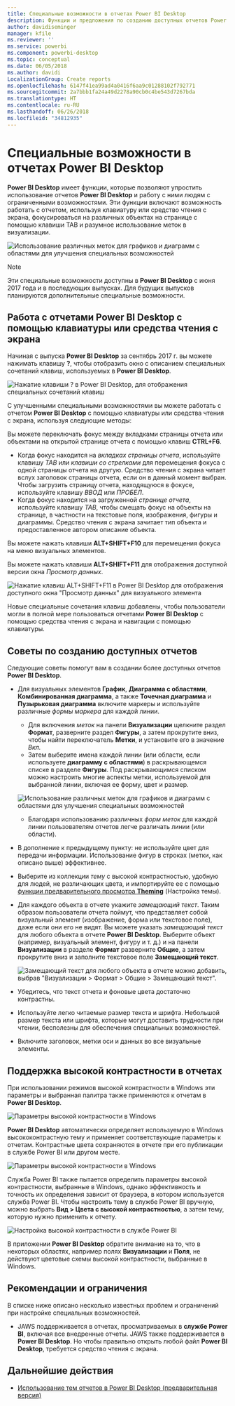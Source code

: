 ```yaml
---
title: Специальные возможности в отчетах Power BI Desktop
description: Функции и предложения по созданию доступных отчетов Power BI Desktop
author: davidiseminger
manager: kfile
ms.reviewer: ''
ms.service: powerbi
ms.component: powerbi-desktop
ms.topic: conceptual
ms.date: 06/05/2018
ms.author: davidi
LocalizationGroup: Create reports
ms.openlocfilehash: 6147f41ea99ad4a0416f6aa9c01288102f792771
ms.sourcegitcommit: 2a7bbb1fa24a49d2278a90cb0c4be543d7267bda
ms.translationtype: HT
ms.contentlocale: ru-RU
ms.lasthandoff: 06/26/2018
ms.locfileid: "34812935"
---
```

# <a name="accessibility-in-power-bi-desktop-reports"></a>Специальные возможности в отчетах Power BI Desktop
**Power BI Desktop** имеет функции, которые позволяют упростить использование отчетов **Power BI Desktop** и работу с ними людям с ограниченными возможностями. Эти функции включают возможность работать с отчетом, используя клавиатуру или средство чтения с экрана, фокусироваться на различных объектах на странице с помощью клавиши TAB и разумное использование меток в визуализации.

![Использование различных меток для графиков и диаграмм с областями для улучшения специальных возможностей](media/desktop-accessibility/accessibility_01.png)

> [!NOTE]
> Эти специальные возможности доступны в **Power BI Desktop** с июня 2017 года и в последующих выпусках. Для будущих выпусков планируются дополнительные специальные возможности.
> 
> 

## <a name="consuming-a-power-bi-desktop-report-with-a-keyboard-or-screen-reader"></a>Работа с отчетами Power BI Desktop с помощью клавиатуры или средства чтения с экрана
Начиная с выпуска **Power BI Desktop** за сентябрь 2017 г. вы можете нажимать клавишу **?**, чтобы отобразить окно с описанием специальных сочетаний клавиш, используемых в **Power BI Desktop**.

![Нажатие клавиши ? в Power BI Desktop, для отображения специальных сочетаний клавиш](media/desktop-accessibility/accessibility_03.png)

С улучшенными специальными возможностями вы можете работать с отчетом **Power BI Desktop** с помощью клавиатуры или средства чтения с экрана, используя следующие методы:

Вы можете переключать фокус между вкладками страницы отчета или объектами на открытой странице отчета с помощью клавиш **CTRL+F6**.

* Когда фокус находится на *вкладках страницы отчета*, используйте клавишу *TAB* или *клавиши со стрелками* для перемещения фокуса с одной страницы отчета на другую. Средство чтения с экрана читает вслух заголовок страницы отчета, если он в данный момент выбран. Чтобы загрузить страницу отчета, находящуюся в фокусе, используйте клавишу *ВВОД* или *ПРОБЕЛ*.
* Когда фокус находится на загруженной *странице отчета*, используйте клавишу *TAB*, чтобы смещать фокус на объекты на странице, в частности на текстовые поля, изображения, фигуры и диаграммы. Средство чтения с экрана зачитает тип объекта и предоставленное автором описание объекта. 

Вы можете нажать клавиши **ALT+SHIFT+F10** для перемещения фокуса на меню визуальных элементов.

Вы можете нажать клавиши **ALT+SHIFT+F11** для отображения доступной версии окна *Просмотр данных*.

![Нажатие клавиш ALT+SHIFT+F11 в Power BI Desktop для отображения доступного окна "Просмотр данных" для визуального элемента](media/desktop-accessibility/accessibility_04.png)

Новые специальные сочетания клавиш добавлены, чтобы пользователи могли в полной мере пользоваться отчетами **Power BI Desktop** с помощью средства чтения с экрана и навигации с помощью клавиатуры.

## <a name="tips-for-creating-accessible-reports"></a>Советы по созданию доступных отчетов
Следующие советы помогут вам в создании более доступных отчетов **Power BI Desktop**.

* Для визуальных элементов **График**, **Диаграмма с областями**, **Комбинированная диаграмма**, а также **Точечная диаграмма** и **Пузырьковая диаграмма** включите маркеры и используйте различные *формы маркера* для каждой линии.
  
  * Для включения *меток* на панели **Визуализации** щелкните раздел **Формат**, разверните раздел **Фигуры**, а затем прокрутите вниз, чтобы найти переключатель **Метки**, и установите его в значение *Вкл.*
  * Затем выберите имена каждой линии (или области, если используете **диаграмму с областями**) в раскрывающемся списке в разделе **Фигуры**. Под раскрывающимся списком можно настроить многие аспекты метки, используемой для выбранной линии, включая ее форму, цвет и размер.
  
  ![Использование различных меток для графиков и диаграмм с областями для улучшения специальных возможностей](media/desktop-accessibility/accessibility_01.png)
  
  * Благодаря использованию различных *форм меток* для каждой линии пользователям отчетов легче различать линии (или области).
* В дополнение к предыдущему пункту: не используйте цвет для передачи информации. Использование фигур в строках (метки, как описано выше) эффективнее.
* Выберите из коллекции *тему* с высокой контрастностью, удобную для людей, не различающих цвета, и импортируйте ее с помощью [функции предварительного просмотра **Theming**](desktop-report-themes.md) (Настройка темы).
* Для каждого объекта в отчете укажите *замещающий текст*. Таким образом пользователи отчета поймут, что представляет собой визуальный элемент (изображение, форма или текстовое поле), даже если они его не видят. Вы можете указать *замещающий текст* для любого объекта в отчете **Power BI Desktop**. Выберите объект (например, визуальный элемент, фигуру и т. д.) и на панели **Визуализации** в разделе **Формат** разверните **Общие**, а затем прокрутите вниз и заполните текстовое поле **Замещающий текст**.
  
  ![Замещающий текст для любого объекта в отчете можно добавить, выбрав "Визуализации > Формат > Общие > Замещающий текст".](media/desktop-accessibility/accessibility_02.png)
* Убедитесь, что текст отчета и фоновые цвета достаточно контрастны.
* Используйте легко читаемые размер текста и шрифта. Небольшой размер текста или шрифта, которые могут доставить трудности при чтении, бесполезны для обеспечения специальных возможностей.
* Включите заголовок, метки оси и данных во все визуальные элементы.

## <a name="high-contrast-support-for-reports"></a>Поддержка высокой контрастности в отчетах

При использовании режимов высокой контрастности в Windows эти параметры и выбранная палитра также применяются к отчетам в **Power BI Desktop**. 

![Параметры высокой контрастности в Windows](media/desktop-accessibility/accessibility_05.png)

**Power BI Desktop** автоматически определяет используемую в Windows высококонтрастную тему и применяет соответствующие параметры к отчетам. Контрастные цвета сохраняются в отчете при его публикации в службе Power BI или другом месте.

![Параметры высокой контрастности в Windows](media/desktop-accessibility/accessibility_05b.png)

Служба Power BI также пытается определить параметры высокой контрастности, выбранные в Windows, однако эффективность и точность их определения зависит от браузера, в котором используется служба Power BI. Чтобы настроить тему в службе Power BI вручную, можно выбрать **Вид > Цвета с высокой контрастностью**, а затем тему, которую нужно применить к отчету.

![Настройка высокой контрастности в службе Power BI](media/desktop-accessibility/accessibility_06.png)

В приложении **Power BI Desktop** обратите внимание на то, что в некоторых областях, например полях **Визуализации** и **Поля**, не действуют цветовые схемы высокой контрастности, выбранные в Windows.


## <a name="considerations-and-limitations"></a>Рекомендации и ограничения
В списке ниже описано несколько известных проблем и ограничений при настройке специальных возможностей.

* JAWS поддерживается в отчетах, просматриваемых в **службе Power BI**, включая все внедренные отчеты. JAWS также поддерживается в **Power BI Desktop**. Но чтобы правильно открыть любой файл **Power BI Desktop**, требуется средство чтения с экрана.

## <a name="next-steps"></a>Дальнейшие действия
* [Использование тем отчетов в Power BI Desktop (предварительная версия)](desktop-report-themes.md)

